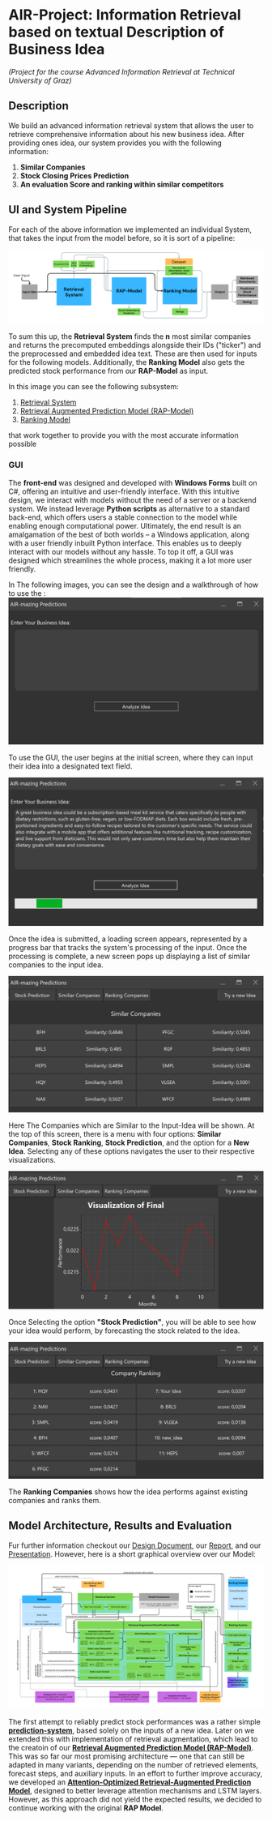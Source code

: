 # AIR-Project: Information Retrieval based on textual Description of Business Idea
*(Project for the course Advanced Information Retrieval at Technical University of Graz)*
## Description
We build an advanced information retrieval system that allows the user to retrieve comprehensive information about his
new business idea. After providing ones idea, our system provides you with the following information:
1. **Similar Companies**
2. **Stock Closing Prices Prediction**
3. **An evaluation Score and ranking within similar competitors**
## UI and System Pipeline
For each of the above information we implemented an individual System, that takes the input from the model before, so it
is sort of a pipeline:

![SubSystem Pipeline](/Documents/Images/AIR%20-%20User%20Interaction%20Pipeline%20V2.png "System Pipeline")

To sum this up, the **Retrieval System** finds the **n** most similar companies and returns the precomputed embeddings
alongside their IDs ("ticker") and the preprocessed and embedded idea text. These are then used for inputs for the following
models. Additionally, the **Ranking Model** also gets the predicted stock performance from our **RAP-Model** as input.

In this image you can see the following subsystem:
1. [Retrieval System](https://github.com/jonnyCap/AIR-Project/blob/main/RetrievalSystem/RetrievalSystem.ipynb)
2. [Retrieval Augmented Prediction Model (RAP-Model)](https://github.com/jonnyCap/AIR-Project/blob/main/PredictionModel/RetrievalAugmentedPredictionModel.ipynb)
3. [Ranking Model](https://github.com/jonnyCap/AIR-Project/blob/main/RankingModel/RankingModel.ipynb)

that work together to provide you with the most accurate information possible

### GUI
The **front-end** was designed and developed with **Windows Forms** built on C#, offering an intuitive and user-friendly interface. 
With this intuitive design, we interact with models without the need of a server or a backend system. We instead leverage **Python scripts** as alternative to a standard back-end, which offers users a stable connection to the model while enabling enough computational power. Ultimately, the end result is an amalgamation of the best of both worlds – a Windows application, along with a user friendly inbuilt Python interface. This enables us to deeply interact with our models without any hassle. To top it off, a GUI was designed which streamlines the whole process, making it a lot more user friendly.

In The following images, you can see the design and a walkthrough of how to use the **<GUI>**:
![Input Idea Screen](/Documents/Images/AIR%20-%20Interface%20-%20App_starting.png "Start Screen") 

To use the GUI, the user begins at the initial screen, where they can input their idea into a designated text field.

![Loading Screen](/Documents/Images/AIR%20-%20Loading%20Screen.png "Loading Screen")

Once the idea is submitted, a loading screen appears, represented by a progress bar that tracks the system's processing of the input. Once the processing is complete, a new screen pops up displaying a list of similar companies to the input idea.

![Similar Companies](/Documents/Images/AIR%20-%20Similar-Companies.png "Similar Companies")

Here The Companies which are Similar to the Input-Idea will be shown. 
At the top of this screen, there is a menu with four options: **Similar Companies**, **Stock Ranking**, **Stock Prediction**, and the option for a **New Idea**.
Selecting any of these options navigates the user to their respective visualizations.

![Stock Prediction](/Documents/Images/AIR%20-%20Stock-Prediction.png "Stock Prediction")

Once Selecting the option **"Stock Prediction"**, you will be able to see how your idea would perform, by forecasting the stock related to the idea.

![Ranking Companies](/Documents/Images/AIR%20-%20Ranking-Companies.png "Ranking Companies")

The **Ranking Companies** shows how the idea performs against existing companies and ranks them. 

## Model Architecture, Results and Evaluation
Fur further information checkout our [Design Document](/Documents/Design%20Document/AIR_DD_G09_V2.pdf), our [Report](/Documents/Report/Report.pdf), and our [Presentation](/Documents/Presentation/Presentation.pdf).
However, here is a short graphical overview over our Model:

![System Architecture Image](/Documents/Images/AIR%20-%20RAPM%20Architecture.png "System architecture")


The first attempt to reliably predict stock performances was a rather simple [**prediction-system**](https://github.com/jonnyCap/AIR-Project/blob/main/PredictionModel/HybridStockPredictionModel.ipynb), based solely on the inputs of a new idea. Later on we extended this with implementation of retrieval augmentation, which lead to the creatoin of our [**Retrieval Augmented Prediction Model (RAP-Model)**](https://github.com/jonnyCap/AIR-Project/blob/main/PredictionModel/RetrievalAugmentedPredictionModel.ipynb).
This was so far our most promising architecture — one that can still be adapted in many variants, depending on the number of retrieved elements, forecast steps, and auxiliary inputs. In an effort to further improve accuracy, we developed an [**Attention-Optimized Retrieval-Augmented Prediction Model**](https://github.com/jonnyCap/AIR-Project/blob/attention_fix/PredictionModel/AttentionOptimizedRetrievalAugmentedPredictionModel.ipynb), designed to better leverage attention mechanisms and LSTM layers. However, as this approach did not yield the expected results, we decided to continue working with the original **RAP Model**.
